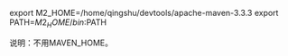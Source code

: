 export M2_HOME=/home/qingshu/devtools/apache-maven-3.3.3
export PATH=${M2_HOME}/bin:$PATH

说明：不用MAVEN_HOME。
